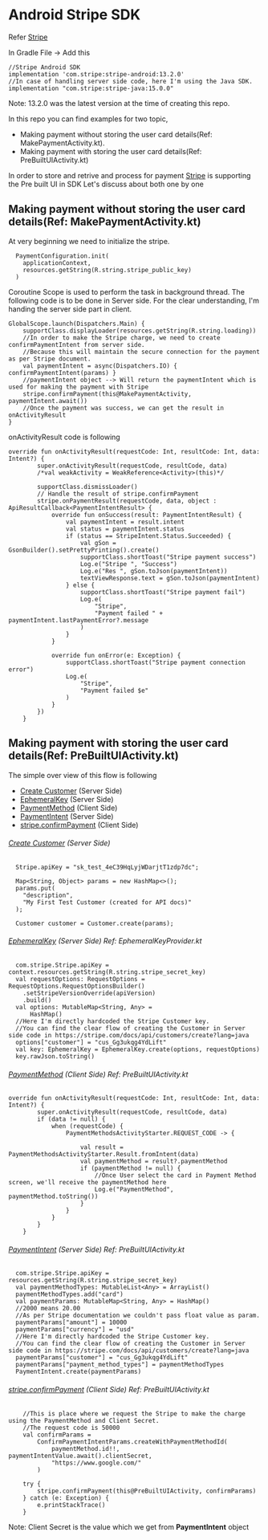 # Android Stripe SDK

Refer [Stripe](https://stripe.com/docs/payments/accept-a-payment#android)

In Gradle File -> Add this 


```
//Stripe Android SDK
implementation 'com.stripe:stripe-android:13.2.0'
//In case of handling server side code, here I'm using the Java SDK.
implementation "com.stripe:stripe-java:15.0.0"
```
Note: 13.2.0 was the latest version at the time of creating this repo.

In this repo you can find examples for two topic, 

- Making payment without storing the user card details(Ref: MakePaymentActivity.kt). 
- Making payment with storing the user card details(Ref: PreBuiltUIActivity.kt)

In order to store and retrive and process for payment [Stripe](https://stripe.com/docs/mobile/android/basic) is supporting the Pre built UI in SDK
Let's discuss about both one by one

## Making payment without storing the user card details(Ref: MakePaymentActivity.kt)

At very beginning we need to initialize the stripe.
```
  PaymentConfiguration.init(
    applicationContext,
    resources.getString(R.string.stripe_public_key)
  )
```

Coroutine Scope is used to perform the task in background thread. The following code is to be done in Server side. For the clear understanding, I'm handing the server side part in client.
```
GlobalScope.launch(Dispatchers.Main) {
    supportClass.displayLoader(resources.getString(R.string.loading))
    //In order to make the Stripe charge, we need to create confirmPaymentIntent from server side.
    //Because this will maintain the secure connection for the payment as per Stripe document.
    val paymentIntent = async(Dispatchers.IO) { confirmPaymentIntent(params) }
    //paymentIntent object --> Will return the paymentIntent which is used for making the payment with Stripe
    stripe.confirmPayment(this@MakePaymentActivity, paymentIntent.await())
    //Once the payment was success, we can get the result in onActivityResult
}
```

onActivityResult code is following
```
override fun onActivityResult(requestCode: Int, resultCode: Int, data: Intent?) {
        super.onActivityResult(requestCode, resultCode, data)
        /*val weakActivity = WeakReference<Activity>(this)*/

        supportClass.dismissLoader()
        // Handle the result of stripe.confirmPayment
        stripe.onPaymentResult(requestCode, data, object : ApiResultCallback<PaymentIntentResult> {
            override fun onSuccess(result: PaymentIntentResult) {
                val paymentIntent = result.intent
                val status = paymentIntent.status
                if (status == StripeIntent.Status.Succeeded) {
                    val gSon = GsonBuilder().setPrettyPrinting().create()
                    supportClass.shortToast("Stripe payment success")
                    Log.e("Stripe ", "Success")
                    Log.e("Res ", gSon.toJson(paymentIntent))
                    textViewResponse.text = gSon.toJson(paymentIntent)
                } else {
                    supportClass.shortToast("Stripe payment fail")
                    Log.e(
                        "Stripe",
                        "Payment failed " + paymentIntent.lastPaymentError?.message
                    )
                }
            }

            override fun onError(e: Exception) {
                supportClass.shortToast("Stripe payment connection error")
                Log.e(
                    "Stripe",
                    "Payment failed $e"
                )
            }
        })
    }
```
  
  ## Making payment with storing the user card details(Ref: PreBuiltUIActivity.kt)
  The simple over view of this flow is following
  
  - [Create Customer](https://stripe.com/docs/api/customers/create?lang=java) (Server Side)
  - [EphemeralKey](https://stripe.com/docs/mobile/android/basic#set-up-ephemeral-key) (Server Side)
  - [PaymentMethod](https://stripe.com/docs/mobile/android/basic#paymentmethodsactivity) (Client Side)
  - [PaymentIntent](https://stripe.com/docs/mobile/android/basic#complete-the-payment) (Server Side)
  - [stripe.confirmPayment](https://stripe.com/docs/mobile/android/basic#complete-the-payment) (Client Side)
  
###### [Create Customer](https://stripe.com/docs/api/customers/create?lang=java) (Server Side)
  
```
  Stripe.apiKey = "sk_test_4eC39HqLyjWDarjtT1zdp7dc";

  Map<String, Object> params = new HashMap<>();
  params.put(
    "description",
    "My First Test Customer (created for API docs)"
  );

  Customer customer = Customer.create(params);
```  
  
###### [EphemeralKey](https://stripe.com/docs/mobile/android/basic#set-up-ephemeral-key) (Server Side) Ref: EphemeralKeyProvider.kt

```
  com.stripe.Stripe.apiKey = context.resources.getString(R.string.stripe_secret_key)
  val requestOptions: RequestOptions = RequestOptions.RequestOptionsBuilder()
    .setStripeVersionOverride(apiVersion)
    .build()
  val options: MutableMap<String, Any> =
      HashMap()
  //Here I'm directly hardcoded the Stripe Customer key.
  //You can find the clear flow of creating the Customer in Server side code in https://stripe.com/docs/api/customers/create?lang=java
  options["customer"] = "cus_Gg3ukqg4YdLift"
  val key: EphemeralKey = EphemeralKey.create(options, requestOptions)
  key.rawJson.toString()
```

###### [PaymentMethod](https://stripe.com/docs/mobile/android/basic#paymentmethodsactivity) (Client Side) Ref: PreBuiltUIActivity.kt

```
override fun onActivityResult(requestCode: Int, resultCode: Int, data: Intent?) {
        super.onActivityResult(requestCode, resultCode, data)
        if (data != null) {
            when (requestCode) {
                PaymentMethodsActivityStarter.REQUEST_CODE -> {

                    val result = PaymentMethodsActivityStarter.Result.fromIntent(data)
                    val paymentMethod = result?.paymentMethod
                    if (paymentMethod != null) {
                        //Once User select the card in Payment Method screen, we'll receive the paymentMethod here
                        Log.e("PaymentMethod", paymentMethod.toString())
                    }
                }
            }
        }
    }
```

###### [PaymentIntent](https://stripe.com/docs/mobile/android/basic#complete-the-payment) (Server Side) Ref: PreBuiltUIActivity.kt
```
  com.stripe.Stripe.apiKey = resources.getString(R.string.stripe_secret_key)
  val paymentMethodTypes: MutableList<Any> = ArrayList()
  paymentMethodTypes.add("card")
  val paymentParams: MutableMap<String, Any> = HashMap()
  //2000 means 20.00
  //As per Stripe documentation we couldn't pass float value as param.
  paymentParams["amount"] = 10000
  paymentParams["currency"] = "usd"
  //Here I'm directly hardcoded the Stripe Customer key.
  //You can find the clear flow of creating the Customer in Server side code in https://stripe.com/docs/api/customers/create?lang=java
  paymentParams["customer"] = "cus_Gg3ukqg4YdLift"
  paymentParams["payment_method_types"] = paymentMethodTypes
  PaymentIntent.create(paymentParams)
```

###### [stripe.confirmPayment](https://stripe.com/docs/mobile/android/basic#complete-the-payment) (Client Side) Ref: PreBuiltUIActivity.kt

```
    //This is place where we request the Stripe to make the charge using the PaymentMethod and Client Secret.
    //The request code is 50000
    val confirmParams =
        ConfirmPaymentIntentParams.createWithPaymentMethodId(
            paymentMethod.id!!, paymentIntentValue.await().clientSecret,
            "https://www.google.com/"
        )

    try {
        stripe.confirmPayment(this@PreBuiltUIActivity, confirmParams)
    } catch (e: Exception) {
        e.printStackTrace()
    }
```          
Note: Client Secret is the value which we get from **PaymentIntent** object








  
  
  
